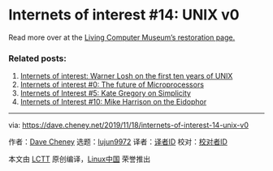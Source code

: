 [#]: subject: "Internets of interest #14: UNIX v0"
[#]: via: "https://dave.cheney.net/2019/11/18/internets-of-interest-14-unix-v0"
[#]: author: "Dave Cheney https://dave.cheney.net/author/davecheney"
[#]: collector: "lujun9972"
[#]: translator: " "
[#]: reviewer: " "
[#]: publisher: " "
[#]: url: " "

Internets of interest #14: UNIX v0
======

Read more over at the [Living Computer Museum’s restoration page.][1]

### Related posts:

  1. [Internets of interest: Warner Losh on the first ten years of UNIX][2]
  2. [Internets of interest #0: The future of Microprocessors][3]
  3. [Internets of Interest #5: Kate Gregory on Simplicity][4]
  4. [Internets of Interest #10: Mike Harrison on the Eidophor][5]



--------------------------------------------------------------------------------

via: https://dave.cheney.net/2019/11/18/internets-of-interest-14-unix-v0

作者：[Dave Cheney][a]
选题：[lujun9972][b]
译者：[译者ID](https://github.com/译者ID)
校对：[校对者ID](https://github.com/校对者ID)

本文由 [LCTT](https://github.com/LCTT/TranslateProject) 原创编译，[Linux中国](https://linux.cn/) 荣誉推出

[a]: https://dave.cheney.net/author/davecheney
[b]: https://github.com/lujun9972
[1]: https://livingcomputers.org/Blog/Restoring-UNIX-v0-on-a-PDP-7-A-look-behind-the-sce.aspx
[2]: https://dave.cheney.net/2019/11/16/internets-of-interest-warner-losh-on-the-first-ten-years-of-unix (Internets of interest: Warner Losh on the first ten years of UNIX)
[3]: https://dave.cheney.net/2018/08/19/internets-of-interest-0-the-future-of-microprocessors (Internets of interest #0: The future of Microprocessors)
[4]: https://dave.cheney.net/2018/09/28/internets-of-interest-5-kate-gregory-on-simplicity (Internets of Interest #5: Kate Gregory on Simplicity)
[5]: https://dave.cheney.net/2018/11/15/internets-of-interest-10-mike-harrison-on-the-eidophor (Internets of Interest #10: Mike Harrison on the Eidophor)
